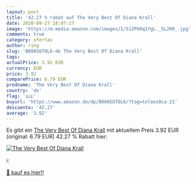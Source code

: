 ```yaml
---
layout: post
title: '42.27 % rabat auf The Very Best Of Diana Krall'
date: 2020-09-27 18:07:17
image: 'https://m.media-amazon.com/images/I/512Pk0q1YgL._SL200_.jpg'
comments: true
category: ofertas
author: ring
slug: 'B000SO7OL6-de The Very Best Of Diana Krall'
tags: 
actualPrice: 3.92 EUR
currency: EUR
price: 3.92
comparePrice: 6.79 EUR
prodname: 'The Very Best Of Diana Krall'
country: 'de'
flag: '🇩🇪'
buyurl: 'https://www.amazon.de/dp/B000SO7OL6/?tag=tolees0ca-21'
descuento: '42.27'
average: '3.92'
---
```


Es gibt ein [The Very Best Of Diana Krall](https://www.amazon.de/dp/B000SO7OL6/?tag=tolees0ca-21) mit aktuellem Preis 3.92 EUR (original: 6.79 EUR) 42.27 % Rabatt hier:

[![The Very Best Of Diana Krall](https://m.media-amazon.com/images/I/512Pk0q1YgL._SL200_.jpg)](https://www.amazon.de/dp/B000SO7OL6/?tag=tolees0ca-21)

ℹ️:


[🛒 kauf es hier!!](https://www.amazon.de/dp/B000SO7OL6/?tag=tolees0ca-21)

